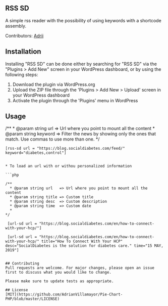 ##  RSS SD

A simple rss reader with the possibility of using keywords with a shortcode assembly.

Contributors: [Adrii](https://github.com/AdrianVillamayor/)

## Installation
Installing "RSS SD" can be done either by searching for "RSS SD" via the "Plugins > Add New" screen in your WordPress dashboard, or by using the following steps:

1. Download the plugin via WordPress.org
1. Upload the ZIP file through the 'Plugins > Add New > Upload' screen in your WordPress dashboard
1. Activate the plugin through the 'Plugins' menu in WordPress

## Usage
   /**
    * @param string url => Url where you point to mount all the content
    * @param string keyword => Filter the news by showing only the ones that match. Use commas to use more than one.
    */

    [rss-sd url = "https://blog.socialdiabetes.com/feed/" keyword="diabetes,control"]
```

* To load an url with or withou personalized information

```php

/**
  * @param string url   => Url where you point to mount all the content
  * @param string title => Custom title
  * @param string desc  => Custom description
  * @param string time  => Custom date
  *
*/

 [url-sd url = "https://blog.socialdiabetes.com/en/how-to-connect-with-your-hcp/"]

 [url-sd url = "https://blog.socialdiabetes.com/en/how-to-connect-with-your-hcp/" title="How To Connect With Your HCP" desc="SocialDiabetes is the solution for diabetes care." time="15 MAY, 2019"]


## Contributing
Pull requests are welcome. For major changes, please open an issue first to discuss what you would like to change.

Please make sure to update tests as appropriate.

## License
[MIT](https://github.com/AdrianVillamayor/Pie-Chart-PHP/blob/master/LICENSE)
